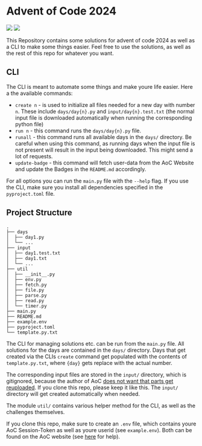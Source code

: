 # Advent of Code 2024

![](https://img.shields.io/badge/stars%20⭐-22-yellow)
![](https://img.shields.io/badge/days%20completed-11-red)

This Repository contains some solutions for advent of code 2024 as well as a CLI to make some things easier.
Feel free to use the solutions, as well as the rest of this repo for whatever you want.

## CLI

The CLI is meant to automate some things and make youre life easier. Here a the available commands:

- `create n` - is used to initialize all files needed for a new day with number `n`. These include `days/day{n}.py` and `input/day{n}.test.txt` (the normal input file is downloaded automatically when running the corresponding python file)
- `run n` - this command runs the `days/day{n}.py` file.
- `runall` - this command runs all available days in the `days/` directory. Be careful when using this command, as running days when the input file is not present will result in the input being downloaded. This might send a lot of requests.
- `update-badge` - this command will fetch user-data from the AoC Website and update the Badges in the `README.md` accordingly.

For all options you can run the `main.py` file with the `--help` flag.
If you use the CLI, make sure you install all dependencies specified in the `pyproject.toml` file.

## Project Structure

```
.
├── days
│  ├── day1.py
│  └── ...
├── input
│  ├── day1.test.txt
│  ├── day1.txt
│  └── ...
├── util
│  ├── __init__.py
│  ├── env.py
│  ├── fetch.py
│  ├── file.py
│  ├── parse.py
│  ├── read.py
│  └── timer.py
├── main.py
├── README.md
├── example.env
├── pyproject.toml
└── template.py.txt
```

The CLI for managing solutions etc. can be run from the `main.py` file.
All solutions for the days are contained in the `days/` directory.
Days that get created via the CLIs `create` command get populated with the contents of `template.py.txt`, where `{day}` gets replace with the actual number.

The corresponding input files are stored in the `input/` directory, which is gitignored, because the author of AoC [does not want that parts get reuploaded](https://adventofcode.com/2024/about). If you clone this repo, please keep it like this.
The `input/` directory will get created automatically when needed.

The module `util/` contains various helper method for the CLI, as well as the challenges themselves.

If you clone this repo, make sure to create an `.env` file, which contains youre AoC Session-Token as well as youre userid (see `example.env`).
Both can be found on the AoC website (see [here](https://github.com/wimglenn/advent-of-code-wim/issues/1) for help).
